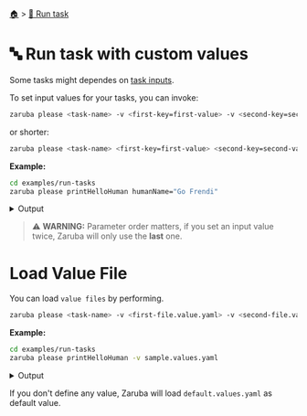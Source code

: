 <!--startTocHeader-->
[🏠](../README.md) > [🏃 Run task](README.md)
# 🔤 Run task with custom values
<!--endTocHeader-->

Some tasks might dependes on [task inputs](../core-concepts/task/task-inputs.md).

To set input values for your tasks, you can invoke:

```bash
zaruba please <task-name> -v <first-key=first-value> -v <second-key=second-value>
```

or shorter:


```bash
zaruba please <task-name> <first-key=first-value> <second-key=second-value>
```

__Example:__

<!--startCode-->
```bash
cd examples/run-tasks
zaruba please printHelloHuman humanName="Go Frendi"
```
 
<details>
<summary>Output</summary>
 
```````
Job Starting...
 Elapsed Time: 1.355µs
 Current Time: 23:05:55
  Run  'printHelloHuman' command on /home/gofrendi/zaruba/docs/examples/run-tasks
   printHelloHuman       23:05:55.63  hello Go Frendi
  Successfully running  'printHelloHuman' command
  Job Running...
 Elapsed Time: 102.299341ms
 Current Time: 23:05:55
  
  Job Complete!!! 
  Terminating
  Job Ended...
 Elapsed Time: 213.108047ms
 Current Time: 23:05:55
zaruba please printHelloHuman  -v 'humanName=Go Frendi'
```````
</details>
<!--endCode-->

> ⚠️ __WARNING:__ Parameter order matters, if you set an input value twice, Zaruba will only use the __last__ one.

# Load Value File

You can load `value files` by performing.

```bash
zaruba please <task-name> -v <first-file.value.yaml> -v <second-file.value.yaml>
```

__Example:__

<!--startCode-->
```bash
cd examples/run-tasks
zaruba please printHelloHuman -v sample.values.yaml
```
 
<details>
<summary>Output</summary>
 
```````
Job Starting...
 Elapsed Time: 1.383µs
 Current Time: 23:05:56
  Run  'printHelloHuman' command on /home/gofrendi/zaruba/docs/examples/run-tasks
   printHelloHuman       23:05:56.009 hello Avogadro
  Successfully running  'printHelloHuman' command
  Job Running...
 Elapsed Time: 101.847752ms
 Current Time: 23:05:56
  
  Job Complete!!! 
  Terminating
  Job Ended...
 Elapsed Time: 212.236141ms
 Current Time: 23:05:56
zaruba please printHelloHuman  -v 'sample.values.yaml'
```````
</details>
<!--endCode-->

If you don't define any value, Zaruba will load `default.values.yaml` as default value.

<!--startTocSubTopic-->
<!--endTocSubTopic-->